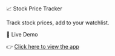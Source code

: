  📈 Stock Price Tracker

Track stock prices, add to your watchlist.

 🚀 Live Demo

👉 [Click here to view the app](https://stockpricetracker-silk.vercel.app/)
